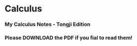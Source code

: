 # Calculus
### My Calculus Notes - Tongji Edition
### Please DOWNLOAD the PDF if you fial to read them!
